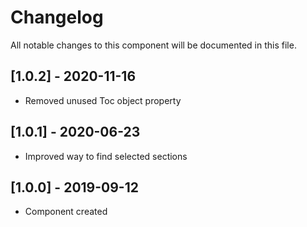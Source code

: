 # Changelog
All notable changes to this component will be documented in this file.

## [1.0.2] - 2020-11-16
- Removed unused Toc object property

## [1.0.1] - 2020-06-23
- Improved way to find selected sections

## [1.0.0] - 2019-09-12
- Component created
